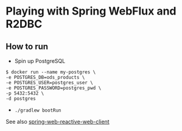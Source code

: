 # Playing with Spring WebFlux and R2DBC

## How to run

* Spin up PostgreSQL 
```shell
$ docker run --name my-postgres \
-e POSTGRES_DB=ods_products \
-e POSTGRES_USER=postgres_user \
-e POSTGRES_PASSWORD=postgres_pwd \
-p 5432:5432 \
-d postgres
```
* `./gradlew bootRun`

See also [spring-web-reactive-web-client](https://github.com/KostyantynPanchenko/spring-web-reactive-web-client)
